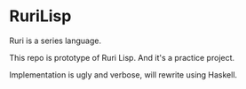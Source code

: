 # RuriLisp

Ruri is a series language.

This repo is prototype of Ruri Lisp. And it's a practice project.

Implementation is ugly and verbose, will rewrite using Haskell.
